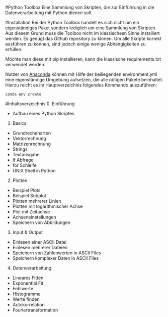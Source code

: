 #Python Toolbox
Eine Sammlung von Skripten, die zur Einführung in die Datenverarbeitung mit Python dienen soll.

#Installation
Bei der Python Toolbox handelt es sich nicht um ein eigenständiges Paket sondern
lediglich um eine Sammlung von Skripten. Aus diesem Grund muss die Toolbox nicht
im klassischesn Sinne installiert werden. Es genügt das Github repository zu
klonen. Um alle Skripte korrekt ausführen zu können, sind jedoch einige wenige
Abhängigkeiten zu erfüllen.

Möchte man diese mit pip installieren, kann die klassische requirements.txt
verwendet werden.

Nutzer von [Anaconda](https://anaconda.org) können mit Hilfe der beiliegenden
environment.yml eine eigenständige Umgebung aufsetzen, die alle nötigen Pakete
beinhaltet. Hierzu reicht es im Hauptverzeichnis folgendes Kommando auszuführen:

`conda env create`


#Inhaltsverzeichnis
0. Einführung
  * Aufbau eines Python Skriptes

1. Basics
  * Grundrechenarten
  * Vektorrechnung
  * Matrizenrechnung
  * Strings
  * Textausgabe
  * if Abfrage
  * for Schleife
  * UNIX Shell in Python

2. Plotten
  * Beispiel Plots
  * Beispiel Subplot
  * Plotten mehrerer Linien
  * Plotten mit logarithmischer Achse
  * Plot mit Zeitachse
  * Achseneinstellungen
  * Speichern von Abbildungen

3. Input & Output
  * Einlesen einer ASCII Datei
  * Einlesen mehrerer Dateien
  * Speichern von Zahlenwerten in ASCII Files
  * Speichern komplexer Daten in ASCII Files

4. Datenverarbeitung
  * Lineares Fitten
  * Exponential Fit
  * Fehlwerte
  * Histogramme
  * Werte finden
  * Autokorrelation
  * Fouriertransformation
